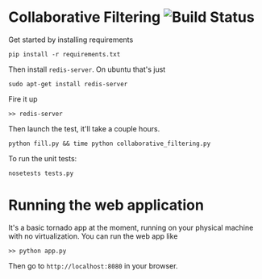 # Collaborative Filtering ![Build Status](https://travis-ci.org/akellehe/collaborative_filtering.svg?branch=master)

Get started by installing requirements

```
pip install -r requirements.txt
```

Then install `redis-server`. On ubuntu that's just

```
sudo apt-get install redis-server
```

Fire it up

```
>> redis-server
```

Then launch the test, it'll take a couple hours.

```
python fill.py && time python collaborative_filtering.py
```

To run the unit tests:

```
nosetests tests.py
```

# Running the web application

It's a basic tornado app at the moment, running on your physical machine with no virtualization. You can run the web app like

```
>> python app.py
```
Then go to `http://localhost:8080` in your browser. 